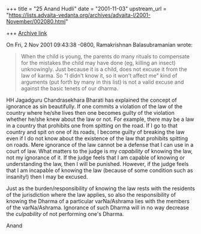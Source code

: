 +++
title = "25 Anand Hudli"
date = "2001-11-03"
upstream_url = "https://lists.advaita-vedanta.org/archives/advaita-l/2001-November/002080.html"

+++
[Archive link](https://lists.advaita-vedanta.org/archives/advaita-l/2001-November/002080.html)

On Fri, 2 Nov 2001 09:43:38 -0800, Ramakrishnan Balasubramanian
<balasr at YAHOO.COM> wrote:

>When the child is young, the parents do many rituals
>to compensate for the mistakes the child may have done
>(eg, killing an insect) unknowingly. Just because it
>is a child, does not excuse it from the law of karma.
>So "I didn't know it, so it won't affect me" kind of
>arguments (put forth by many in this list) is not a
>valid excuse and against the basic tenets of our
>dharma.
>

HH Jagadguru Chandrasekhara Bharati has explained the
concept of ignorance as sin beautifully. If one commits a violation
of the law of the country where he/she lives then one becomes
guilty of the violation whether he/she knew about the law or not.
For example, there may be a law in a country that prohibits one from
spitting on the road. If I go to that country and spit on one of its
roads, I become guilty of breaking the law even if I do not know
about the existence of the law that prohibits spitting on roads. Mere
ignorance of the law cannot be a defense that I can use in a court of
law. What matters to the judge is my *capability* of knowing the law,
not my ignorance of it. If the judge feels that I am capable of knowing
or understanding the law, then I will be punished. However, if the judge
feels that I am incapable of knowing the law (because of some condition
such as insanity!) then I may be excused.

Just as the burden/responsibility of knowing the law rests with the
residents of the jurisdiction where the law applies, so also the
responsibility of knowing the Dharma of a particular varNa/Ashrama
lies with the members of the varNa/Ashrama. Ignorance of such Dharma
will in no way decrease the *culpability* of not performing one's
Dharma.

Anand

